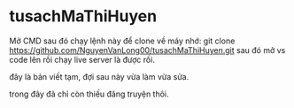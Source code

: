 # tusachMaThiHuyen

Mở CMD sau đó chạy lệnh này để clone về máy nhớ: 
git clone https://github.com/NguyenVanLong00/tusachMaThiHuyen.git
sau đó mở vs code lên rồi chạy live server là được rồi.

đây là bản viết tạm, đợi sau này vừa làm vừa sửa.

trong đây đã chỉ còn thiếu đăng truyện  thôi.
